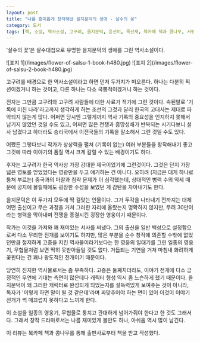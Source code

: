 ```yaml
---
layout: post
title: "나름 흥미롭게 창작해낸 을지문덕의 생애 - 살수의 꽃"
category: 도서
tags: [책, 소설, 역사소설, 고구려, 을지문덕, 윤선미, 목선재, 북카페 책과 콩나무, 서평]
---
```


'살수의 꽃'은
살수대첩으로 유명한 을지문덕의 생애를 그린 역사소설이다.

<p class="center" markdown="1">
![표지 1](/images/flower-of-salsu-1-book-h480.jpg)
![표지 2](/images/flower-of-salsu-2-book-h480.jpg)
</p>

고구려를 배경으로 한 역사소설이라고 하면 먼저 두가지가 떠오른다.
하나는 다분히 픽션이겠거니 하는 것이고,
다른 하나는 다소 국뽕적이겠거니 하는 것이다.

전자는 그만큼 고구려와 고구려 사람들에 대한 사료가 적기에 그런 것이다.
속된말로 '기록에 미친 나라'라고까지 생각하게 하는 조선의 그것과 달리
한국의 고대사는 제대로 파악되지 않는게 많다.
어쩌면 당시엔 그렇게까지 역사 기록의 중요성을 인지하지 못해서 남기지 않았던 것일 수도 있고,
어쩌면 많은 전쟁과 흥망성쇄가 반복되는 시기다보니
설사 남겼다고 하더라도 승리국에서 이전국들의 기록을 말소해서 그런 것일 수도 있다.

어쨌든 그렇다보니 작가가 상상력을 펼쳐 (기록이 없는) 여러 부분들을 창작해내기 좋고
그것에 따라 이야기의 품질 역시 크게 갈릴 수 있는 배경이기도 하다.

후자는 고구려가 한국 역사상 가장 강대한 제국이었기에 그런것이다.
그것은 단지 가장 넓은 영토를 얻었었다는 영광만을 두고 얘기하는 건 아니다.
오히려 (지금은 대게 하나로 퉁쳐 부르는) 중국과의 마찰과 침략 문제가 더 심각했는데,
상대적인 병력 수의 약세 때문에 궁지에 몰릴때에도
굉장한 수성을 보였던 게 감탄을 자아내기도 한다.

을지문덕은 이 두가지 모두에 딱 걸맞는 인물이다.
그가 두각을 나타내기 전까지는
대체 어떤 출신이고 무슨 과정을 거쳐 그러한 자리에 올랐는지 명확하지 않지만,
무려 30만이라는 병력을 막아내며 전쟁을 종결시킨 굉장한 영웅이기 때문이다.

작가는 이것을 가져와 꽤 재미있는 서사를 써냈다.
그의 출신을 일반 백성으로 설정함으로써
다소 무리한 전개를 보이기도 하지만,
많은 부분을 순수 창작에 의존할 수밖에 없었던만큼
철저하게 고증을 지킨 역사물이라기보다는
한 영웅의 일대기를 그린 일종의 영웅기, 무협물처럼 보면 딱히 못받아들일 것도 없다.
거듭되는 기연을 거쳐 마침내 화려하게 꽃핀다는 건 꽤나 왕도적인 전개이기 때문이다.

당연히 진지한 역사물로서는 좀 부족하다.
고증은 둘째치더라도, 이야기 전개에 다소 긍정적인 우연에 기대는 측면이 많은데다
캐릭터 형성 역시 좀 느슨하게 했기 때문이다.
을지문덕이 왜 그러한 캐릭터로 완성되게 되었는지를
설득력있게 보여주는 것이 아니라,
독자가 '이렇게 하면 말이 될 것 같은데'라며 짜맞추어야 하는 면이 있어
이것이 이야기 전개가 썩 매끄럽지 못하다고 느끼게 한다.

이 소설을 일종의 영웅기, 무협물로 퉁치고 관대하게 넘어가줘야 한다고 한 것도 그래서다.
그래서 창작 드라마로서는 나름 재미있게 볼만도 하나,
아쉬움 역시 많이 남긴다.



<div class="im im-info">
이 리뷰는 북카페 책과 콩나무를 통해 출판사로부터 책을 받고 작성했다.
</div>
